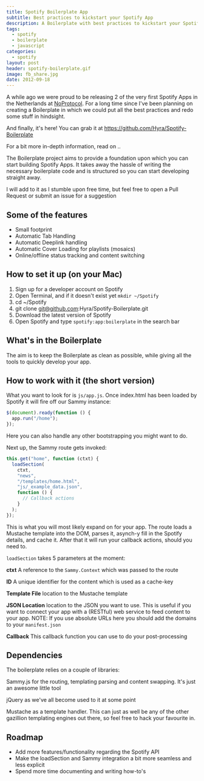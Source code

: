 ```yaml
---
title: Spotify Boilerplate App
subtitle: Best practices to kickstart your Spotify App
description: A Boilerplate with best practices to kickstart your Spotify App
tags:
  - spotify
  - boilerplate
  - javascript
categories:
  - spotify
layout: post
header: spotify-boilerplate.gif
image: fb_share.jpg
date: 2012-09-18
---
```


A while ago we were proud to be releasing 2 of the very first Spotify Apps in the Netherlands at [NoProtocol](http://noprotocol.nl "NoProtocol"). For a long time since I've been planning on creating a Boilerplate in which we could put all the best practices and redo some stuff in hindsight.

And finally, it's here! You can grab it at <https://github.com/Hyra/Spotify-Boilerplate>

For a bit more in-depth information, read on ..

The Boilerplate project aims to provide a foundation upon which you can start building Spotify Apps. It takes away the hassle of writing the necessary boilerplate code and is structured so you can start developing straight away.

I will add to it as I stumble upon free time, but feel free to open a Pull Request or submit an issue for a suggestion

## Some of the features

- Small footprint
- Automatic Tab Handling
- Automatic Deeplink handling
- Automatic Cover Loading for playlists (mosaics)
- Online/offline status tracking and content switching

## How to set it up (on your Mac)

1.  Sign up for a developer account on Spotify
2.  Open Terminal, and if it doesn't exist yet `mkdir ~/Spotify`
3.  cd ~/Spotify
4.  git clone git@github.com:Hyra/Spotify-Boilerplate.git
5.  Download the latest version of Spotify
6.  Open Spotify and type `spotify:app:boilerplate` in the search bar

## What's in the Boilerplate

The aim is to keep the Boilerplate as clean as possible, while giving all the tools to quickly develop your app.

## How to work with it (the short version)

What you want to look for is `js/app.js`. Once index.html has been loaded by Spotify it will fire off our Sammy instance:

```javascript
$(document).ready(function () {
  app.run("/home");
});
```

Here you can also handle any other bootstrapping you might want to do.

Next up, the Sammy route gets invoked:

```javascript
this.get("home", function (ctxt) {
  loadSection(
    ctxt,
    "news",
    "/templates/home.html",
    "js/_example_data.json",
    function () {
      // Callback actions
    }
  );
});
```

This is what you will most likely expand on for your app. The route loads a Mustache template into the DOM, parses it, asynch-y fill in the Spotify details, and cache it. After that it will run your callback actions, should you need to.

`loadSection` takes 5 parameters at the moment:

**ctxt** A reference to the `Sammy.Context` which was passed to the route

**ID** A unique identifier for the content which is used as a cache-key

**Template File** location to the Mustache template

**JSON Location** location to the JSON you want to use. This is useful if you want to connect your app with a (RESTful) web service to feed content to your app. NOTE: If you use absolute URLs here you should add the domains to your `manifest.json`

**Callback** This callback function you can use to do your post-processing

## Dependencies

The boilerplate relies on a couple of libraries:

Sammy.js for the routing, templating parsing and content swapping. It's just an awesome little tool

jQuery as we've all become used to it at some point

Mustache as a template handler. This can just as well be any of the other gazillion templating engines out there, so feel free to hack your favourite in.

## Roadmap

- Add more features/functionality regarding the Spotify API
- Make the loadSection and Sammy integration a bit more seamless and less explicit
- Spend more time documenting and writing how-to's
